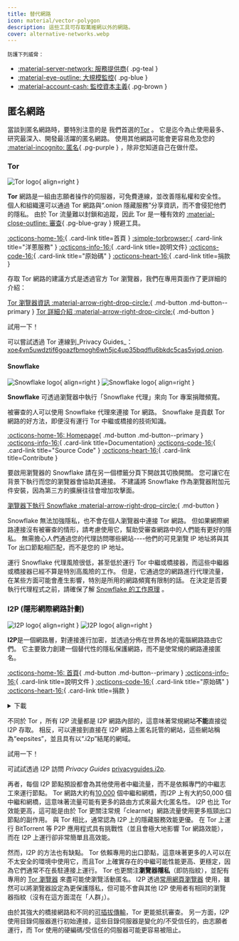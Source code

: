 ```yaml
---
title: 替代網路
icon: material/vector-polygon
description: 這些工具可存取萬維網以外的網路。
cover: alternative-networks.webp
---
```


<small>防護下列威脅：</small>

- [:material-server-network: 服務提供商](basics/common-threats.md#privacy-from-service-providers){ .pg-teal }
- [:material-eye-outline: 大規模監控](basics/common-threats.md#mass-surveillance-programs){ .pg-blue }
- [:material-account-cash: 監控資本主義](basics/common-threats.md#surveillance-as-a-business-model){ .pg-brown }

## 匿名網路

當談到匿名網路時，要特別注意的是 我們首選的[Tor](advanced/tor-overview.md) 。 它是迄今為止使用最多、研究最深入、開發最活躍的匿名網路。 使用其他網路可能會更容易危及您的 [:material-incognito: 匿名](basics/common-threats.md#anonymity-vs-privacy){ .pg-purple } ，除非您知道自己在做什麼。

### Tor

<div class="admonition recommendation" markdown>

![Tor logo](assets/img/self-contained-networks/tor.svg){ align=right }

**Tor** 網路是一組由志願者操作的伺服器，可免費連線，並改善隱私權和安全性。 個人和組織還可以通過 Tor 網路與“.onion 隱藏服務”分享資訊，而不會侵犯他們的隱私。 由於 Tor 流量難以封鎖和追蹤，因此 Tor 是一種有效的 [:material-close-outline: 審查](basics/common-threats.md#avoiding-censorship){ .pg-blue-gray } 規避工具。

[:octicons-home-16:](https://torproject.org){ .card-link title=首頁 }
[:simple-torbrowser:](http://2gzyxa5ihm7nsggfxnu52rck2vv4rvmdlkiu3zzui5du4xyclen53wid.onion){ .card-link title="洋蔥服務" }
[:octicons-info-16:](https://tb-manual.torproject.org){ .card-link title=說明文件}
[:octicons-code-16:](https://gitlab.torproject.org/tpo/core/tor){ .card-link title="原始碼" }
[:octicons-heart-16:](https://donate.torproject.org){ .card-link title=捐款 }

</div>

存取 Tor 網路的建議方式是透過官方 Tor 瀏覽器，我們在專用頁面作了更詳細的介紹：

[Tor 瀏覽器資訊 :material-arrow-right-drop-circle:](tor.md){ .md-button .md-button--primary } [Tor 詳細介紹 :material-arrow-right-drop-circle:](advanced/tor-overview.md){ .md-button }

<div class="admonition example" markdown>
<p class="admonition-title">試用一下！</p>

可以嘗試透過 Tor 連線到_Privacy Guides_：[xoe4vn5uwdztif6goazfbmogh6wh5jc4up35bqdflu6bkdc5cas5vjqd.onion](http://www.xoe4vn5uwdztif6goazfbmogh6wh5jc4up35bqdflu6bkdc5cas5vjqd.onion).

</div>

#### Snowflake

<div class="admonition recommendation" markdown>

![Snowflake logo](assets/img/browsers/snowflake.svg#only-light){ align=right }
![Snowflake logo](assets/img/browsers/snowflake-dark.svg#only-dark){ align=right }

**Snowflake** 可透過瀏覽器中執行「Snowflake 代理」來向 Tor 專案捐贈頻寬。

被審查的人可以使用 Snowflake 代理來連接 Tor 網路。 Snowflake 是貢獻 Tor 網路的好方法，即便沒有運行 Tor 中繼或橋接的技術知識。

[:octicons-home-16: Homepage](https://snowflake.torproject.org){ .md-button .md-button--primary }
[:octicons-info-16:](https://gitlab.torproject.org/tpo/anti-censorship/pluggable-transports/snowflake/-/wikis/Technical%20Overview){ .card-link title=Documentation}
[:octicons-code-16:](https://gitlab.torproject.org/tpo/anti-censorship/pluggable-transports/snowflake){ .card-link title="Source Code" }
[:octicons-heart-16:](https://donate.torproject.org){ .card-link title=Contribute }

</details>

</div>

要啟用瀏覽器的 Snowflake 請在另一個標籤分頁下開啟其切換開關。 您可讓它在背景下執行而您的瀏覽器會協助其連接。 不建議將 Snowflake 作為瀏覽器附加元件安裝，因為第三方的擴展往往會增加攻擊面。

[瀏覽器下執行 Snowflake :material-arrow-right-drop-circle:](https://snowflake.torproject.org/embed.html){ .md-button }

Snowflake 無法加強隱私，也不會在個人瀏覽器中連接 Tor 網路。 但如果網際網路連接沒有被審查的情形，請考慮使用它，幫助受審查網路中的人們能有更好的隱私。 無需擔心人們通過您的代理訪問哪些網站----他們的可見瀏覽 IP 地址將與其 Tor 出口節點相匹配，而不是您的 IP 地址。

運行 Snowflake 代理風險很低，甚至低於運行 Tor 中繼或橋接器，而這些中繼器或橋接器已經不算是特別高風險的工作。 但是，它通過您的網路進行代理流量，在某些方面可能會產生影響，特別是所用的網路頻寬有限制的話。 在決定是否要執行代理程式之前，請確保了解 [Snowflake 的工作原理](https://gitlab.torproject.org/tpo/anti-censorship/pluggable-transports/snowflake/-/wikis/home) 。

### I2P (隱形網際網路計劃)

<div class="admonition recommendation" markdown>

![I2P logo](assets/img/self-contained-networks/i2p.svg#only-light){ align=right }
![I2P logo](assets/img/self-contained-networks/i2p-dark.svg#only-dark){ align=right }

**I2P**是一個網路層，對連接進行加密，並透過分佈在世界各地的電腦網路路由它們。 它主要致力創建一個替代性的隱私保護網路，而不是使常規的網路連接匿名。

[:octicons-home-16: 首頁](https://geti2p.net/en){ .md-button .md-button--primary }
[:octicons-info-16:](https://geti2p.net/en/about/software){ .card-link title=說明文件 }
[:octicons-code-16:](https://github.com/i2p/i2p.i2p){ .card-link title="原始碼" }
[:octicons-heart-16:](https://geti2p.net/en/get-involved){ .card-link title=捐款 }

<details class="downloads" markdown>
<summary>下載</summary>

- [:simple-googleplay: Google Play](https://play.google.com/store/apps/details?id=net.i2p.android)
- [:simple-android: Android](https://geti2p.net/en/download#android)
- [:fontawesome-brands-windows: Windows](https://geti2p.net/en/download#windows)
- [:simple-apple: macOS](https://geti2p.net/en/download#mac)
- [:simple-linux: Linux](https://geti2p.net/en/download#unix)

</details>

</div>

不同於 Tor ，所有 I2P 流量都是 I2P 網路內部的，這意味著常規網站**不能**直接從 I2P 存取。 相反，可以連接到直接在 I2P 網路上匿名託管的網站，這些網站稱為“eepsites”，並且具有以“.i2p”結尾的網域。

<div class="admonition example" markdown>
<p class="admonition-title">試用一下！</p>

可試試透過 I2P 訪問 _Privacy Guides_ [privacyguides.i2p](http://privacyguides.i2p/?i2paddresshelper=fvbkmooriuqgssrjvbxu7nrwms5zyhf34r3uuppoakwwsm7ysv6q.b32.i2p).

</div>

再者，每個 I2P 節點預設都會為其他使用者中繼流量，而不是依賴專門的中繼志工來運行節點。 Tor 網路大約有[10,000](https://metrics.torproject.org/networksize.html) 個中繼和網橋，而I2P 上有大約50,000 個中繼和網橋，這意味著流量可能有更多的路由方式來最大化匿名性。 I2P 也比 Tor 效能更高，這可能是由於 Tor 更關注常規「clearnet」網路流量使用更多瓶頸出口節點的副作用。 與 Tor 相比，通常認為 I2P 上的隱藏服務效能更優。 在 Tor 上運行 BitTorrent 等 P2P 應用程式具有挑戰性（並且會極大地影響 Tor 網路效能），而在 I2P 上運行卻非常簡單且高效能。

然而，I2P 的方法也有缺點。 Tor 依賴專用的出口節點，這意味著更多的人可以在不太安全的環境中使用它，而且Tor 上確實存在的中繼可能性能更高、更穩定，因為它們通常不在長駐連接上運行。 Tor 也更關注**瀏覽器隱私**（即防指紋），並配有專用的 [Tor 瀏覽器](tor.md) 來盡可能使瀏覽活動匿名。 I2P 透過[常用網頁瀏覽器](desktop-browsers.md) 使用，雖然可以將瀏覽器設定為更保護隱私，但可能不會與其他 I2P 使用者有相同的瀏覽器指紋（沒有在這方面混在「人群」）。

由於其強大的橋接網路和不同的[可插拔傳輸](https://tb-manual.torproject.org/circumvention)，Tor 更能抵抗審查。 另一方面，I2P 使用目錄伺服器進行初始連接，這些目錄伺服器是變化的/不受信任的，由志願者運行，而 Tor 使用的硬編碼/受信任的伺服器可能更容易被阻止。
